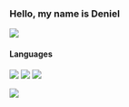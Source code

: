 <h3>Hello, my name is Deniel</h3>
<a target="_blank" href="https://t.me/whicencer">
  <img src="https://img.shields.io/badge/Telegram-2CA5E0?style=for-the-badge&logo=telegram&logoColor=white" />
</a>

<div>
  <div>
    <h4>Languages</h4>
    <img src="https://img.shields.io/badge/JavaScript-323330?style=for-the-badge&logo=javascript&logoColor=F7DF1E" />
    <img src="https://img.shields.io/badge/TypeScript-007ACC?style=for-the-badge&logo=typescript&logoColor=white" />
    <img src="https://img.shields.io/badge/tact-black?style=for-the-badge&logo=ton&logoColor=%23fff" />
  </div>
</div>


![](https://komarev.com/ghpvc/?username=whicencer)
